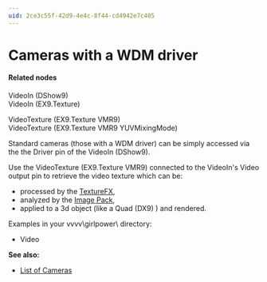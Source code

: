```yaml
---
uid: 2ce3c55f-42d9-4e4c-8f44-cd4942e7c405
---
```


# Cameras with a WDM driver

#### Related nodes
<span class="node">VideoIn (DShow9)</span>  
<span class="node">VideoIn (EX9.Texture)</span>  

<span class="node">VideoTexture (EX9.Texture VMR9)</span>  
<span class="node">VideoTexture (EX9.Texture VMR9 YUVMixingMode)</span>  



Standard cameras (those with a WDM driver) can be simply accessed via the the <span class="pin">Driver</span> pin of the <span class="node">VideoIn (DShow9)</span>.  

Use the <span class="node">VideoTexture (EX9.Texture VMR9)</span> connected to the VideoIn's  <span class="pin">Video</span> output pin to retrieve the video texture which can be:  
* processed by the [TextureFX](xref:93b2f838-bbd4-423c-81cb-09820d98537d),  
* analyzed by the <a href="https://vvvv.org/contribution/vvvv.packs.image" class="extURL contribution" target="_blank">Image Pack</a>,  
* applied to a 3d object (like a <span class="node">Quad (DX9)</span> ) and rendered.  

Examples in your vvvv\girlpower\ directory:  
* Video  

**See also:**  
* [List of Cameras](xref:02abbea9-3a49-401d-bd74-aa89704b87b0#cameras)  


